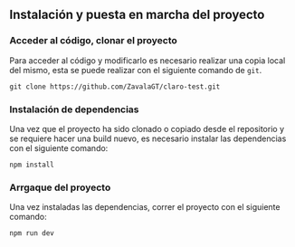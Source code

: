 ## Instalación y puesta en marcha del proyecto
### Acceder al código, clonar el proyecto
Para acceder al código y modificarlo es necesario realizar una copia local del mismo, esta se puede realizar con el siguiente comando de `git`.
```
git clone https://github.com/ZavalaGT/claro-test.git
```
### Instalación de dependencias
Una vez que el proyecto ha sido clonado o copiado desde el repositorio y se requiere hacer una build nuevo, es necesario instalar las dependencias con el siguiente comando:
```
npm install
```
### Arrgaque del proyecto
Una vez instaladas las dependencias, correr el proyecto con el siguiente comando:
```
npm run dev
```
